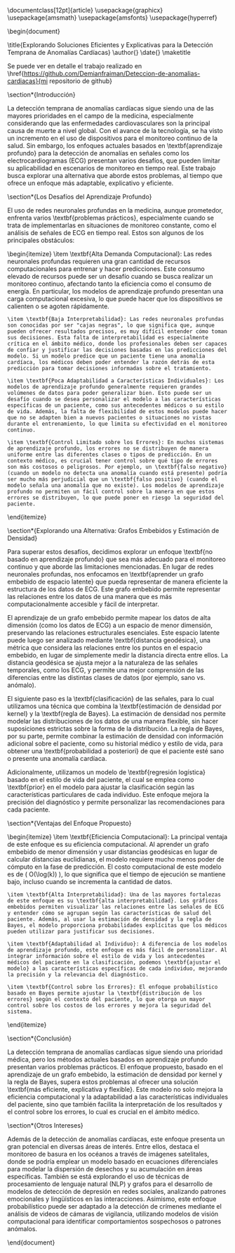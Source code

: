 \documentclass[12pt]{article}
\usepackage{graphicx}
\usepackage{amsmath}
\usepackage{amsfonts}
\usepackage{hyperref} 

\begin{document}

\title{Explorando Soluciones Eficientes y Explicativas para la Detección Temprana de Anomalías Cardíacas}
\author{}
\date{}
\maketitle

Se puede ver en detalle el trabajo realizado en \href{https://github.com/Demianfraiman/Deteccion-de-anomalias-cardiacas}{mi repositorio de github}

\section*{Introducción}

La detección temprana de anomalías cardíacas sigue siendo una de las mayores prioridades en el campo de la medicina, especialmente considerando que las enfermedades cardiovasculares son la principal causa de muerte a nivel global. Con el avance de la tecnología, se ha visto un incremento en el uso de dispositivos para el monitoreo continuo de la salud. Sin embargo, los enfoques actuales basados en \textbf{aprendizaje profundo} para la detección de anomalías en señales como los electrocardiogramas (ECG) presentan varios desafíos, que pueden limitar su aplicabilidad en escenarios de monitoreo en tiempo real. Este trabajo busca explorar una alternativa que aborde estos problemas, al tiempo que ofrece un enfoque más adaptable, explicativo y eficiente.

\section*{Los Desafíos del Aprendizaje Profundo}

El uso de redes neuronales profundas en la medicina, aunque prometedor, enfrenta varios \textbf{problemas prácticos}, especialmente cuando se trata de implementarlas en situaciones de monitoreo constante, como el análisis de señales de ECG en tiempo real. Estos son algunos de los principales obstáculos:

\begin{itemize}
    \item \textbf{Alta Demanda Computacional}: Las redes neuronales profundas requieren una gran cantidad de recursos computacionales para entrenar y hacer predicciones. Este consumo elevado de recursos puede ser un desafío cuando se busca realizar un monitoreo continuo, afectando tanto la eficiencia como el consumo de energía. En particular, los modelos de aprendizaje profundo presentan una carga computacional excesiva, lo que puede hacer que los dispositivos se calienten o se agoten rápidamente.
    
    \item \textbf{Baja Interpretabilidad}: Las redes neuronales profundas son conocidas por ser "cajas negras", lo que significa que, aunque pueden ofrecer resultados precisos, es muy difícil entender cómo toman sus decisiones. Esta falta de interpretabilidad es especialmente crítica en el ámbito médico, donde los profesionales deben ser capaces de confiar y justificar las decisiones basadas en las predicciones del modelo. Si un modelo predice que un paciente tiene una anomalía cardíaca, los médicos deben poder entender la razón detrás de esta predicción para tomar decisiones informadas sobre el tratamiento.
    
    \item \textbf{Poca Adaptabilidad a Características Individuales}: Los modelos de aprendizaje profundo generalmente requieren grandes volúmenes de datos para poder generalizar bien. Esto puede ser un desafío cuando se desea personalizar el modelo a las características específicas de un paciente, como sus antecedentes médicos o su estilo de vida. Además, la falta de flexibilidad de estos modelos puede hacer que no se adapten bien a nuevos pacientes o situaciones no vistas durante el entrenamiento, lo que limita su efectividad en el monitoreo continuo.
    
    \item \textbf{Control Limitado sobre los Errores}: En muchos sistemas de aprendizaje profundo, los errores no se distribuyen de manera uniforme entre las diferentes clases o tipos de predicción. En un contexto médico, es crucial tener control sobre qué tipo de errores son más costosos o peligrosos. Por ejemplo, un \textbf{falso negativo} (cuando un modelo no detecta una anomalía cuando está presente) podría ser mucho más perjudicial que un \textbf{falso positivo} (cuando el modelo señala una anomalía que no existe). Los modelos de aprendizaje profundo no permiten un fácil control sobre la manera en que estos errores se distribuyen, lo que puede poner en riesgo la seguridad del paciente.
\end{itemize}

\section*{Explorando una Alternativa: Grafos Embebidos y Estimación de Densidad}

Para superar estos desafíos, decidimos explorar un enfoque \textbf{no basado en aprendizaje profundo} que sea más adecuado para el monitoreo continuo y que aborde las limitaciones mencionadas. En lugar de redes neuronales profundas, nos enfocamos en \textbf{aprender un grafo embebido de espacio latente} que pueda representar de manera eficiente la estructura de los datos de ECG. Este grafo embebido permite representar las relaciones entre los datos de una manera que es más computacionalmente accesible y fácil de interpretar.

El aprendizaje de un grafo embebido permite mapear los datos de alta dimensión (como los datos de ECG) a un espacio de menor dimensión, preservando las relaciones estructurales esenciales. Este espacio latente puede luego ser analizado mediante \textbf{distancia geodésica}, una métrica que considera las relaciones entre los puntos en el espacio embebido, en lugar de simplemente medir la distancia directa entre ellos. La distancia geodésica se ajusta mejor a la naturaleza de las señales temporales, como los ECG, y permite una mejor comprensión de las diferencias entre las distintas clases de datos (por ejemplo, sano vs. anómalo).

El siguiente paso es la \textbf{clasificación} de las señales, para lo cual utilizamos una técnica que combina la \textbf{estimación de densidad por kernel} y la \textbf{regla de Bayes}. La estimación de densidad nos permite modelar las distribuciones de los datos de una manera flexible, sin hacer suposiciones estrictas sobre la forma de la distribución. La regla de Bayes, por su parte, permite combinar la estimación de densidad con información adicional sobre el paciente, como su historial médico y estilo de vida, para obtener una \textbf{probabilidad a posteriori} de que el paciente esté sano o presente una anomalía cardíaca.

Adicionalmente, utilizamos un modelo de \textbf{regresión logística} basado en el estilo de vida del paciente, el cual se emplea como \textbf{prior} en el modelo para ajustar la clasificación según las características particulares de cada individuo. Este enfoque mejora la precisión del diagnóstico y permite personalizar las recomendaciones para cada paciente.

\section*{Ventajas del Enfoque Propuesto}

\begin{itemize}
    \item \textbf{Eficiencia Computacional}: La principal ventaja de este enfoque es su eficiencia computacional. Al aprender un grafo embebido de menor dimensión y usar distancias geodésicas en lugar de calcular distancias euclidianas, el modelo requiere mucho menos poder de cómputo en la fase de predicción. El costo computacional de este modelo es de \( O(\log(k)) \), lo que significa que el tiempo de ejecución se mantiene bajo, incluso cuando se incrementa la cantidad de datos.
    
    \item \textbf{Alta Interpretabilidad}: Una de las mayores fortalezas de este enfoque es su \textbf{alta interpretabilidad}. Los gráficos embebidos permiten visualizar las relaciones entre las señales de ECG y entender cómo se agrupan según las características de salud del paciente. Además, al usar la estimación de densidad y la regla de Bayes, el modelo proporciona probabilidades explícitas que los médicos pueden utilizar para justificar sus decisiones.
    
    \item \textbf{Adaptabilidad al Individuo}: A diferencia de los modelos de aprendizaje profundo, este enfoque es más fácil de personalizar. Al integrar información sobre el estilo de vida y los antecedentes médicos del paciente en la clasificación, podemos \textbf{ajustar el modelo} a las características específicas de cada individuo, mejorando la precisión y la relevancia del diagnóstico.
    
    \item \textbf{Control sobre los Errores}: El enfoque probabilístico basado en Bayes permite ajustar la \textbf{distribución de los errores} según el contexto del paciente, lo que otorga un mayor control sobre los costos de los errores y mejora la seguridad del sistema.
\end{itemize}

\section*{Conclusión}

La detección temprana de anomalías cardíacas sigue siendo una prioridad médica, pero los métodos actuales basados en aprendizaje profundo presentan varios problemas prácticos. El enfoque propuesto, basado en el aprendizaje de un grafo embebido, la estimación de densidad por kernel y la regla de Bayes, supera estos problemas al ofrecer una solución \textbf{más eficiente, explicativa y flexible}. Este modelo no solo mejora la eficiencia computacional y la adaptabilidad a las características individuales del paciente, sino que también facilita la interpretación de los resultados y el control sobre los errores, lo cual es crucial en el ámbito médico.

\section*{Otros Intereses}

Además de la detección de anomalías cardíacas, este enfoque presenta un gran potencial en diversas áreas de interés. Entre ellos, destaca el monitoreo de basura en los océanos a través de imágenes satelitales, donde se podría emplear un modelo basado en ecuaciones diferenciales para modelar la dispersión de desechos y su acumulación en áreas específicas. También se está explorando el uso de técnicas de procesamiento de lenguaje natural (NLP) y grafos para el desarrollo de modelos de detección de depresión en redes sociales, analizando patrones emocionales y lingüísticos en las interacciones. Asimismo, este enfoque probabilístico puede ser adaptado a la detección de crímenes mediante el análisis de videos de cámaras de vigilancia, utilizando modelos de visión computacional para identificar comportamientos sospechosos o patrones anómalos. 




\end{document}

